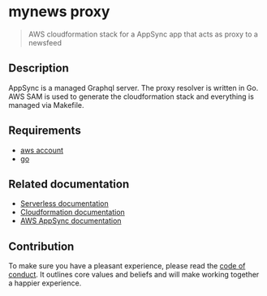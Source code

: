 # mynews proxy

> AWS cloudformation stack for a AppSync app that acts as proxy to a newsfeed

## Description

AppSync is a managed Graphql server. The proxy resolver is written in Go.
AWS SAM is used to generate the cloudformation stack and everything is managed via Makefile.

## Requirements

- [aws account](https://aws.amazon.com/)
- [go](https://golang.org/)

## Related documentation

- [Serverless documentation](https://serverless.com/framework/docs/)
- [Cloudformation documentation](https://aws.amazon.com/de/documentation/cloudformation/)
- [AWS AppSync documentation](https://aws.amazon.com/appsync/)

## Contribution

To make sure you have a pleasant experience, please read the [code of conduct](CODE_OF_CONDUCT.md). It outlines core values and beliefs and will make working together a happier experience.
